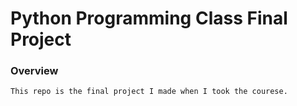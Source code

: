 # Python Programming Class Final Project
### Overview
```
This repo is the final project I made when I took the courese.
```

